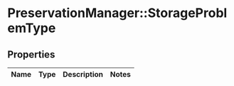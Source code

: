 # PreservationManager::StorageProblemType

## Properties
Name | Type | Description | Notes
------------ | ------------- | ------------- | -------------


